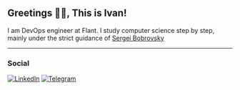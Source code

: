 ##  Greetings :metal::blush:, This is Ivan!

I am DevOps engineer at Flant. 
I study computer science step by step, mainly under the strict guidance of [Sergei Bobrovsky](https://vk.com/lambda_brain) 

---

### Social

[![LinkedIn](https://img.shields.io/badge/LinkedIn-0077B5?style=for-the-badge&logo=linkedin&logoColor=white)](https://www.linkedin.com/in/ivan-zakutnii-a43851203/)
[![Telegram](https://img.shields.io/badge/Telegram-2CA5E0?style=for-the-badge&logo=telegram&logoColor=white)](https://t.me/uz3rnam3)

